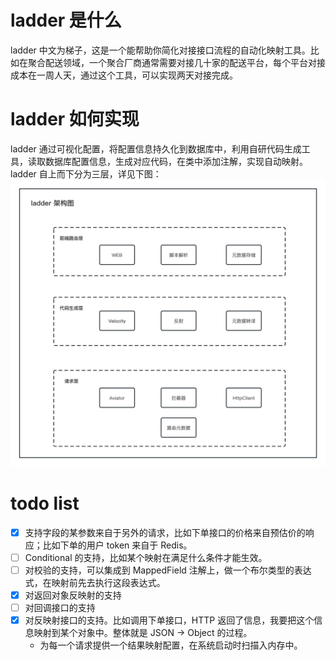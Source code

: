 # ladder 是什么
ladder 中文为梯子，这是一个能帮助你简化对接接口流程的自动化映射工具。比如在聚合配送领域，一个聚合厂商通常需要对接几十家的配送平台，每个平台对接成本在一周人天，通过这个工具，可以实现两天对接完成。
# ladder 如何实现
ladder 通过可视化配置，将配置信息持久化到数据库中，利用自研代码生成工具，读取数据库配置信息，生成对应代码，在类中添加注解，实现自动映射。
ladder 自上而下分为三层，详见下图：
![image.png](doc/ladder-architecture.png)
# todo list
- [x] 支持字段的某参数来自于另外的请求，比如下单接口的价格来自预估价的响应；比如下单的用户 token 来自于 Redis。
- [ ] Conditional 的支持，比如某个映射在满足什么条件才能生效。
- [ ] 对校验的支持，可以集成到 MappedField 注解上，做一个布尔类型的表达式，在映射前先去执行这段表达式。
- [x] 对返回对象反映射的支持
- [ ] 对回调接口的支持
- [x] 对反映射接口的支持。比如调用下单接口，HTTP 返回了信息，我要把这个信息映射到某个对象中。整体就是 JSON -> Object 的过程。
  - 为每一个请求提供一个结果映射配置，在系统启动时扫描入内存中。